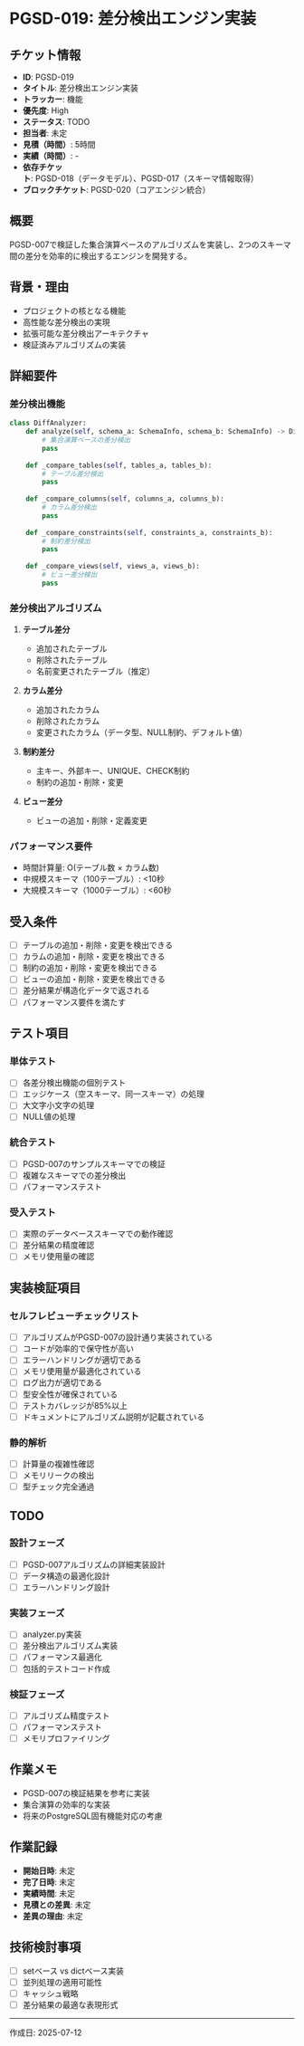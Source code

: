 # PGSD-019: 差分検出エンジン実装

## チケット情報
- **ID**: PGSD-019
- **タイトル**: 差分検出エンジン実装
- **トラッカー**: 機能
- **優先度**: High
- **ステータス**: TODO
- **担当者**: 未定
- **見積（時間）**: 5時間
- **実績（時間）**: -
- **依存チケット**: PGSD-018（データモデル）、PGSD-017（スキーマ情報取得）
- **ブロックチケット**: PGSD-020（コアエンジン統合）

## 概要
PGSD-007で検証した集合演算ベースのアルゴリズムを実装し、2つのスキーマ間の差分を効率的に検出するエンジンを開発する。

## 背景・理由
- プロジェクトの核となる機能
- 高性能な差分検出の実現
- 拡張可能な差分検出アーキテクチャ
- 検証済みアルゴリズムの実装

## 詳細要件
### 差分検出機能
```python
class DiffAnalyzer:
    def analyze(self, schema_a: SchemaInfo, schema_b: SchemaInfo) -> DiffResult:
        # 集合演算ベースの差分検出
        pass
    
    def _compare_tables(self, tables_a, tables_b):
        # テーブル差分検出
        pass
    
    def _compare_columns(self, columns_a, columns_b):
        # カラム差分検出  
        pass
    
    def _compare_constraints(self, constraints_a, constraints_b):
        # 制約差分検出
        pass
    
    def _compare_views(self, views_a, views_b):
        # ビュー差分検出
        pass
```

### 差分検出アルゴリズム
1. **テーブル差分**
   - 追加されたテーブル
   - 削除されたテーブル
   - 名前変更されたテーブル（推定）

2. **カラム差分**
   - 追加されたカラム
   - 削除されたカラム
   - 変更されたカラム（データ型、NULL制約、デフォルト値）

3. **制約差分**
   - 主キー、外部キー、UNIQUE、CHECK制約
   - 制約の追加・削除・変更

4. **ビュー差分**
   - ビューの追加・削除・定義変更

### パフォーマンス要件
- 時間計算量: O(テーブル数 × カラム数)
- 中規模スキーマ（100テーブル）: <10秒
- 大規模スキーマ（1000テーブル）: <60秒

## 受入条件
- [ ] テーブルの追加・削除・変更を検出できる
- [ ] カラムの追加・削除・変更を検出できる
- [ ] 制約の追加・削除・変更を検出できる
- [ ] ビューの追加・削除・変更を検出できる
- [ ] 差分結果が構造化データで返される
- [ ] パフォーマンス要件を満たす

## テスト項目
### 単体テスト
- [ ] 各差分検出機能の個別テスト
- [ ] エッジケース（空スキーマ、同一スキーマ）の処理
- [ ] 大文字小文字の処理
- [ ] NULL値の処理

### 統合テスト
- [ ] PGSD-007のサンプルスキーマでの検証
- [ ] 複雑なスキーマでの差分検出
- [ ] パフォーマンステスト

### 受入テスト
- [ ] 実際のデータベーススキーマでの動作確認
- [ ] 差分結果の精度確認
- [ ] メモリ使用量の確認

## 実装検証項目
### セルフレビューチェックリスト
- [ ] アルゴリズムがPGSD-007の設計通り実装されている
- [ ] コードが効率的で保守性が高い
- [ ] エラーハンドリングが適切である
- [ ] メモリ使用量が最適化されている
- [ ] ログ出力が適切である
- [ ] 型安全性が確保されている
- [ ] テストカバレッジが85%以上
- [ ] ドキュメントにアルゴリズム説明が記載されている

### 静的解析
- [ ] 計算量の複雑性確認
- [ ] メモリリークの検出
- [ ] 型チェック完全通過

## TODO
### 設計フェーズ
- [ ] PGSD-007アルゴリズムの詳細実装設計
- [ ] データ構造の最適化設計
- [ ] エラーハンドリング設計

### 実装フェーズ
- [ ] analyzer.py実装
- [ ] 差分検出アルゴリズム実装
- [ ] パフォーマンス最適化
- [ ] 包括的テストコード作成

### 検証フェーズ
- [ ] アルゴリズム精度テスト
- [ ] パフォーマンステスト
- [ ] メモリプロファイリング

## 作業メモ
- PGSD-007の検証結果を参考に実装
- 集合演算の効率的な実装
- 将来のPostgreSQL固有機能対応の考慮

## 作業記録
- **開始日時**: 未定
- **完了日時**: 未定
- **実績時間**: 未定
- **見積との差異**: 未定
- **差異の理由**: 未定

## 技術検討事項
- [ ] setベース vs dictベース実装
- [ ] 並列処理の適用可能性
- [ ] キャッシュ戦略
- [ ] 差分結果の最適な表現形式

---

作成日: 2025-07-12
